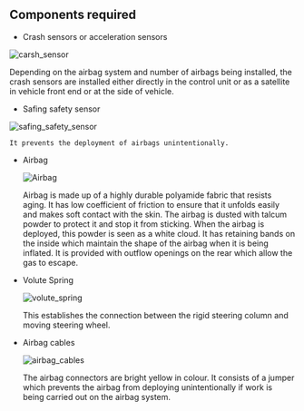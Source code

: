 ## Components required
 * Crash sensors or acceleration sensors

![carsh_sensor](https://user-images.githubusercontent.com/98873064/155696487-200dd544-2583-4185-9f83-747cab6bf2fe.jpg)


 Depending on the airbag system and  number of airbags being installed, the crash sensors are installed either directly in the control unit or as a satellite in vehicle front end or at the side of vehicle.





 * Safing safety sensor




  ![safing_safety_sensor](https://user-images.githubusercontent.com/98873064/155696801-604dd891-15e6-4864-b33e-36fd86d0630b.jpg)
  

    It prevents the deployment of airbags unintentionally.


 * Airbag





     ![Airbag](https://user-images.githubusercontent.com/98873064/155697000-5b94b16b-dc03-4357-a4c6-7049de281443.jpg)

     Airbag is made up of a highly durable polyamide fabric that resists aging.
     It has  low coefficient of friction to ensure that it unfolds easily and makes soft contact with the skin. 
     The airbag is dusted with talcum powder to protect it and stop it from sticking. 
     When the airbag is deployed, this powder is seen as a white cloud. 
     It has retaining bands on the inside which maintain the shape of the airbag when it is being inflated.
     It is provided with outflow openings on the rear which allow the gas to escape.
    

 * Volute Spring



    ![volute_spring](https://user-images.githubusercontent.com/98873064/155697122-fac71c3d-306d-4b2d-a766-79cdcd648a9a.jpg)

    This establishes the connection between the rigid steering column and  moving steering wheel. 

 * Airbag cables




    ![airbag_cables](https://user-images.githubusercontent.com/98873064/155697244-0072ba3d-d21a-4518-9cb3-7692c07a5d78.jpg)

    The airbag connectors are bright yellow in colour.
    It consists of a  jumper which prevents the airbag from deploying  unintentionally if work is being carried out on the airbag system. 
